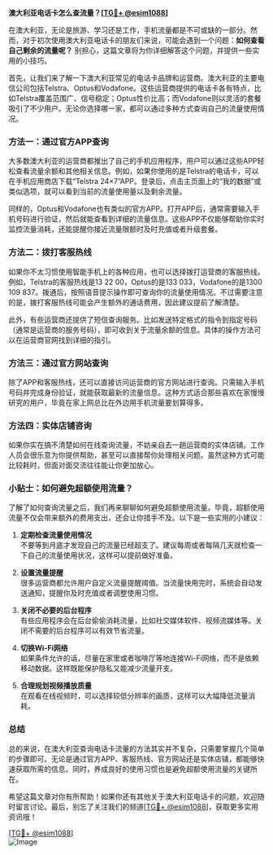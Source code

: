 **澳大利亚电话卡怎么查流量？[[TG💪+ @esim1088](https://t.me/s/esim1088)]**

在澳大利亚，无论是旅游、学习还是工作，手机流量都是不可或缺的一部分。然而，对于初次使用澳大利亚电话卡的朋友们来说，可能会遇到一个问题：**如何查看自己剩余的流量呢？** 别担心，这篇文章将为你详细解答这个问题，并提供一些实用的小技巧。

首先，让我们来了解一下澳大利亚常见的电话卡品牌和运营商。澳大利亚的主要电信公司包括Telstra、Optus和Vodafone。这些运营商提供的电话卡各有特点，比如Telstra覆盖范围广、信号稳定；Optus性价比高；而Vodafone则以灵活的套餐吸引了不少用户。无论你选择哪一家，都可以通过多种方式查询自己的流量使用情况。

### 方法一：通过官方APP查询

大多数澳大利亚的运营商都推出了自己的手机应用程序，用户可以通过这些APP轻松查看流量余额和其他相关信息。例如，如果你使用的是Telstra的电话卡，可以在手机应用商店下载“Telstra 24×7”APP。登录后，点击主页面上的“我的数据”或类似选项，就可以看到当前的流量使用量以及剩余流量。

同样的，Optus和Vodafone也有类似的官方APP。打开APP后，通常需要输入手机号码进行验证，然后就能查看到详细的流量信息。这些APP不仅能够帮助你实时监控流量消耗，还能提醒你接近流量限额时及时充值或者升级套餐。

### 方法二：拨打客服热线

如果你不太习惯使用智能手机上的各种应用，也可以选择拨打运营商的客服热线。例如，Telstra的客服热线是13 22 00，Optus的是133 033，Vodafone的是1300 109 837。拨通后，按照语音提示操作即可查询你的流量使用情况。不过需要注意的是，拨打客服热线可能会产生额外的通话费用，因此建议提前了解清楚。

此外，有些运营商还提供了短信查询服务。比如发送特定格式的指令到指定号码（通常是运营商的服务号码），即可收到关于流量余额的信息。具体的操作方法可以在运营商官网找到详细的指引。

### 方法三：通过官方网站查询

除了APP和客服热线，还可以直接访问运营商的官方网站进行查询。只需输入手机号码并完成身份验证，就能获取最新的流量信息。这种方式适合那些喜欢在家慢慢研究的用户，毕竟在家上网总比在外边用手机流量要划算得多。

### 方法四：实体店铺咨询

如果你实在搞不清楚如何在线查询流量，不妨亲自去一趟运营商的实体店铺。工作人员会很乐意为你提供帮助，甚至可以直接帮你处理相关问题。虽然这种方式可能比较耗时，但面对面交流往往能让你更加放心。

### 小贴士：如何避免超额使用流量？

了解了如何查询流量之后，我们再来聊聊如何避免超额使用流量。毕竟，超额使用流量不仅会带来额外的费用支出，还会让你措手不及。以下是一些实用的小建议：

1. **定期检查流量使用情况**  
   不要等到月底才发现自己的流量已经超支了。建议每周或者每隔几天就检查一下自己的流量使用状况，这样可以提前做好准备。

2. **设置流量提醒**  
   很多运营商都允许用户自定义流量提醒阈值。当流量快用完时，系统会自动发送通知，提醒你及时充值或者调整使用习惯。

3. **关闭不必要的后台程序**  
   有些应用程序会在后台偷偷消耗流量，比如社交媒体软件、视频流媒体等。关闭不需要的后台程序可以有效节省流量。

4. **切换Wi-Fi网络**  
   如果条件允许的话，尽量在家里或者咖啡厅等地连接Wi-Fi网络，而不是依赖移动数据。这样既能保护隐私又能减少流量开支。

5. **合理规划视频播放质量**  
   在观看在线视频时，可以选择较低分辨率的画质，这样可以大幅降低流量消耗。

### 总结

总的来说，在澳大利亚查询电话卡流量的方法其实并不复杂，只需要掌握几个简单的步骤即可。无论是通过官方APP、客服热线、官方网站还是实体店铺，都能够快速获取所需的信息。同时，养成良好的使用习惯也是避免超额使用流量的关键所在。

希望这篇文章对你有所帮助！如果你还有其他关于澳大利亚电话卡的问题，欢迎随时留言讨论。最后，别忘了关注我们的频道[[TG💪+ @esim1088](https://t.me/s/esim1088)]，获取更多实用资讯哦！

[[TG💪+ @esim1088](https://t.me/s/esim1088)]  
![Image](https://i.postimg.cc/4NQfJmqS/Snipaste-2025-05-13-00-14-12.png)